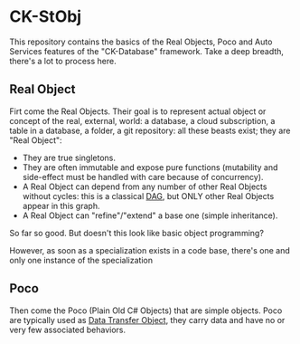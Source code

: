 # CK-StObj #

This repository contains the basics of the Real Objects, Poco and Auto Services features of the "CK-Database" framework.
Take a deep breadth, there's a lot to process here.

## Real Object
Firt come the Real Objects. Their goal is to represent actual object or concept of the real, external, world: a database,
a cloud subscription, a table in a database, a folder, a git repository: all these beasts exist; they are "Real Object":
 - They are true singletons.
 - They are often immutable and expose pure functions (mutability and side-effect must be handled with care because of concurrency).
 - A Real Object can depend from any number of other Real Objects without cycles: this is a classical [DAG](https://en.wikipedia.org/wiki/Directed_acyclic_graph), but ONLY other Real Objects appear in this graph.
 - A Real Object can "refine"/"extend" a base one (simple inheritance). 
 
 So far so good. But doesn't this look like basic object programming?  

 However, as soon as a specialization exists in a code base, there's one and only one instance of the specialization

## Poco
Then come the Poco (Plain Old C# Objects) that are simple objects. Poco are typically used as [Data Transfer Object](https://en.wikipedia.org/wiki/Data_transfer_object),
they carry data and have no or very few associated behaviors.


